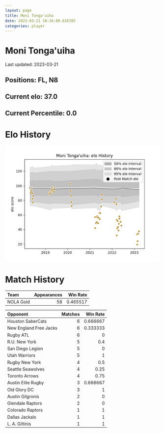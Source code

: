 ```yaml
---  
layout: page  
title: Moni Tonga'uiha  
date: 2023-03-21 18:16:09.616785  
categories: player  
---
```

# Moni Tonga'uiha


Last updated: 2023-03-21
## Positions: FL, N8

## Current elo: 37.0

## Current Percentile: 0.0

# Elo History


![elo history](history_MoniTonga'uiha.png)
# Match History


| Team      |   Appearances |   Win Rate |
|:----------|--------------:|-----------:|
| NOLA Gold |            58 |   0.465517 |

| Opponent               |   Matches |   Win Rate |
|:-----------------------|----------:|-----------:|
| Houston SaberCats      |         6 |   0.666667 |
| New England Free Jacks |         6 |   0.333333 |
| Rugby ATL              |         6 |   0        |
| R.U. New York          |         5 |   0.4      |
| San Diego Legion       |         5 |   0        |
| Utah Warriors          |         5 |   1        |
| Rugby New York         |         4 |   0.5      |
| Seattle Seawolves      |         4 |   0.25     |
| Toronto Arrows         |         4 |   0.75     |
| Austin Elite Rugby     |         3 |   0.666667 |
| Old Glory DC           |         3 |   1        |
| Austin Gilgronis       |         2 |   0        |
| Glendale Raptors       |         2 |   0        |
| Colorado Raptors       |         1 |   1        |
| Dallas Jackals         |         1 |   1        |
| L. A. Giltinis         |         1 |   1        |